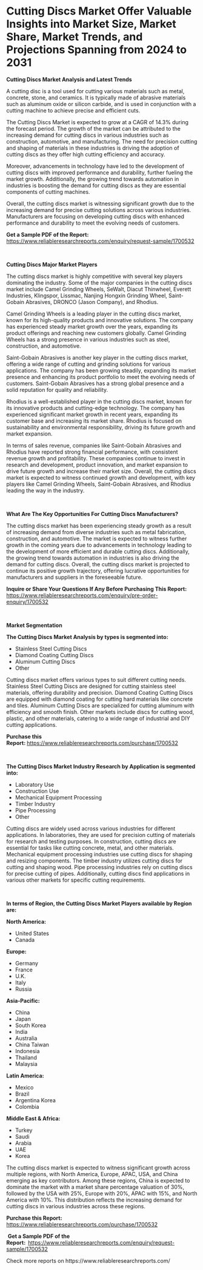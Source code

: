 <p><h1>Cutting Discs Market Offer Valuable Insights into Market Size, Market Share, Market Trends, and Projections Spanning from 2024 to 2031</h1></p><p><strong>Cutting Discs Market Analysis and Latest Trends</strong></p>
<p><p>A cutting disc is a tool used for cutting various materials such as metal, concrete, stone, and ceramics. It is typically made of abrasive materials such as aluminum oxide or silicon carbide, and is used in conjunction with a cutting machine to achieve precise and efficient cuts.</p><p>The Cutting Discs Market is expected to grow at a CAGR of 14.3% during the forecast period. The growth of the market can be attributed to the increasing demand for cutting discs in various industries such as construction, automotive, and manufacturing. The need for precision cutting and shaping of materials in these industries is driving the adoption of cutting discs as they offer high cutting efficiency and accuracy.</p><p>Moreover, advancements in technology have led to the development of cutting discs with improved performance and durability, further fueling the market growth. Additionally, the growing trend towards automation in industries is boosting the demand for cutting discs as they are essential components of cutting machines.</p><p>Overall, the cutting discs market is witnessing significant growth due to the increasing demand for precise cutting solutions across various industries. Manufacturers are focusing on developing cutting discs with enhanced performance and durability to meet the evolving needs of customers.</p></p>
<p><strong>Get a Sample PDF of the Report:&nbsp;</strong> <a href="https://www.reliableresearchreports.com/enquiry/request-sample/1700532">https://www.reliableresearchreports.com/enquiry/request-sample/1700532</a></p>
<p>&nbsp;</p>
<p><strong>Cutting Discs Major Market Players</strong></p>
<p><p>The cutting discs market is highly competitive with several key players dominating the industry. Some of the major companies in the cutting discs market include Camel Grinding Wheels, SeWalt, Diacut Thinwheel, Everett Industries, Klingspor, Lissmac, Nanjing Hongxin Grinding Wheel, Saint-Gobain Abrasives, DRONCO (Jason Company), and Rhodius.</p><p>Camel Grinding Wheels is a leading player in the cutting discs market, known for its high-quality products and innovative solutions. The company has experienced steady market growth over the years, expanding its product offerings and reaching new customers globally. Camel Grinding Wheels has a strong presence in various industries such as steel, construction, and automotive.</p><p>Saint-Gobain Abrasives is another key player in the cutting discs market, offering a wide range of cutting and grinding solutions for various applications. The company has been growing steadily, expanding its market presence and enhancing its product portfolio to meet the evolving needs of customers. Saint-Gobain Abrasives has a strong global presence and a solid reputation for quality and reliability.</p><p>Rhodius is a well-established player in the cutting discs market, known for its innovative products and cutting-edge technology. The company has experienced significant market growth in recent years, expanding its customer base and increasing its market share. Rhodius is focused on sustainability and environmental responsibility, driving its future growth and market expansion.</p><p>In terms of sales revenue, companies like Saint-Gobain Abrasives and Rhodius have reported strong financial performance, with consistent revenue growth and profitability. These companies continue to invest in research and development, product innovation, and market expansion to drive future growth and increase their market size. Overall, the cutting discs market is expected to witness continued growth and development, with key players like Camel Grinding Wheels, Saint-Gobain Abrasives, and Rhodius leading the way in the industry.</p></p>
<p>&nbsp;</p>
<p><strong>What Are The Key Opportunities For Cutting Discs Manufacturers?</strong></p>
<p><p>The cutting discs market has been experiencing steady growth as a result of increasing demand from diverse industries such as metal fabrication, construction, and automotive. The market is expected to witness further growth in the coming years due to advancements in technology leading to the development of more efficient and durable cutting discs. Additionally, the growing trend towards automation in industries is also driving the demand for cutting discs. Overall, the cutting discs market is projected to continue its positive growth trajectory, offering lucrative opportunities for manufacturers and suppliers in the foreseeable future.</p></p>
<p><strong>Inquire or Share Your Questions If Any Before Purchasing This Report:</strong> <a href="https://www.reliableresearchreports.com/enquiry/pre-order-enquiry/1700532">https://www.reliableresearchreports.com/enquiry/pre-order-enquiry/1700532</a></p>
<p>&nbsp;</p>
<p><strong>Market Segmentation</strong></p>
<p><strong>The Cutting Discs Market Analysis by types is segmented into:</strong></p>
<p><ul><li>Stainless Steel Cutting Discs</li><li>Diamond Coating Cutting Discs</li><li>Aluminum Cutting Discs</li><li>Other</li></ul></p>
<p><p>Cutting discs market offers various types to suit different cutting needs. Stainless Steel Cutting Discs are designed for cutting stainless steel materials, offering durability and precision. Diamond Coating Cutting Discs are equipped with diamond coating for cutting hard materials like concrete and tiles. Aluminum Cutting Discs are specialized for cutting aluminum with efficiency and smooth finish. Other markets include discs for cutting wood, plastic, and other materials, catering to a wide range of industrial and DIY cutting applications.</p></p>
<p><strong>Purchase this Report:&nbsp;</strong><a href="https://www.reliableresearchreports.com/purchase/1700532">https://www.reliableresearchreports.com/purchase/1700532</a></p>
<p>&nbsp;</p>
<p><strong>The Cutting Discs Market Industry Research by Application is segmented into:</strong></p>
<p><ul><li>Laboratory Use</li><li>Construction Use</li><li>Mechanical Equipment Processing</li><li>Timber Industry</li><li>Pipe Processing</li><li>Other</li></ul></p>
<p><p>Cutting discs are widely used across various industries for different applications. In laboratories, they are used for precision cutting of materials for research and testing purposes. In construction, cutting discs are essential for tasks like cutting concrete, metal, and other materials. Mechanical equipment processing industries use cutting discs for shaping and resizing components. The timber industry utilizes cutting discs for cutting and shaping wood. Pipe processing industries rely on cutting discs for precise cutting of pipes. Additionally, cutting discs find applications in various other markets for specific cutting requirements.</p></p>
<p>&nbsp;</p>
<p><strong>In terms of Region, the Cutting Discs Market Players available by Region are:</strong></p>
<p>
    <p> <strong> North America: </strong>
        <ul>
            <li>United States</li>
            <li>Canada</li>
        </ul>
        </p> 
    <p> <strong> Europe: </strong>
        <ul>
            <li>Germany</li>
            <li>France</li>
            <li>U.K.</li>
            <li>Italy</li>
            <li>Russia</li>
        </ul>
        </p> 
    <p> <strong> Asia-Pacific: </strong>
        <ul>
            <li>China</li>
            <li>Japan</li>
            <li>South Korea</li>
            <li>India</li>
            <li>Australia</li>
            <li>China Taiwan</li>
            <li>Indonesia</li>
            <li>Thailand</li>
            <li>Malaysia</li>
        </ul>
        </p> 
    <p> <strong> Latin America: </strong>
        <ul>
            <li>Mexico</li>
            <li>Brazil</li>
            <li>Argentina Korea</li>
            <li>Colombia</li>
        </ul>
        </p> 
    <p> <strong> Middle East & Africa: </strong>
        <ul>
            <li>Turkey</li>
            <li>Saudi</li>
            <li>Arabia</li>
            <li>UAE</li>
            <li>Korea</li>
        </ul>
    </p>
    </p>
<p><p>The cutting discs market is expected to witness significant growth across multiple regions, with North America, Europe, APAC, USA, and China emerging as key contributors. Among these regions, China is expected to dominate the market with a market share percentage valuation of 30%, followed by the USA with 25%, Europe with 20%, APAC with 15%, and North America with 10%. This distribution reflects the increasing demand for cutting discs in various industries across these regions.</p></p>
<p><strong>Purchase this Report: </strong><a href="https://www.reliableresearchreports.com/purchase/1700532">https://www.reliableresearchreports.com/purchase/1700532</a></p>
<p>&nbsp;<strong>Get a Sample PDF of the Report:&nbsp;&nbsp;</strong><a href="https://www.reliableresearchreports.com/enquiry/request-sample/1700532">https://www.reliableresearchreports.com/enquiry/request-sample/1700532</a></p>
<p><strong></strong></p>
<p>Check more reports on https://www.reliableresearchreports.com/</p>